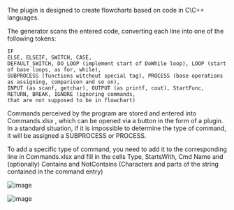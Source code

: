 The plugin is designed to create flowcharts based on code in C\C++ languages.

The generator scans the entered code, converting each line into one of the following tokens:

    IF
    ELSE, ELSEIF, SWITCH, CASE,
    DEFAULT_SWITCH, DO_LOOP (implement start of DoWhile loop), LOOP (start of base loops, as for, while),     
    SUBPROCESS (functions witchout special tag), PROCESS (base operations as assigning, comparison and so on),
    INPUT (as scanf, getchar), OUTPUT (as printf, cout), StartFunc, RETURN, BREAK, IGNORE (ignoring commands,  
    that are not supposed to be in flowchart)

 Commands perceived by the program are stored and entered into Commands.xlsx , which can be opened via a button in the form of a plugin. In a standard situation, if it is impossible to determine the type of command, it will be assigned a SUBPROCESS or PROCESS.

To add a specific type of command, you need to add it to the corresponding line in Commands.xlsx and fill in the cells Type, StartsWith, Cmd Name and (optionally) Contains and NotContains (Characters and parts of the string contained in the command entry)


![image](https://github.com/user-attachments/assets/8f7a6055-3fd3-4672-b7b5-a3cb95cef053)

![image](https://github.com/user-attachments/assets/bb859b62-4e12-46a6-badb-4c065ead1faf)
